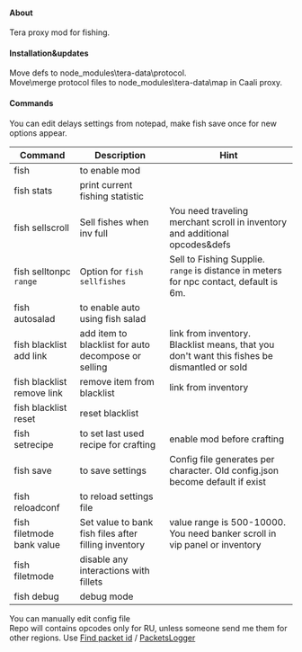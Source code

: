 #### About
Tera proxy mod for fishing.<br>
#### Installation&updates
Move defs to node_modules\tera-data\protocol.<br>
Move\merge protocol files to node_modules\tera-data\map in Caali proxy.<br>
#### Commands
You can edit delays settings from notepad, make fish save once for new options appear.

| Command  | Description | Hint
| ------------- | ------------- | ------------- |
| fish | to enable mod  |  |
| fish stats| print current fishing statistic  |  |
| fish sellscroll | Sell fishes when inv full | You need traveling merchant scroll in inventory and additional opcodes&defs |
| fish selltonpc `range` | Option for `fish sellfishes` | Sell to Fishing Supplie. `range` is distance in meters for npc contact, default is 6m.|
| fish autosalad | to enable auto using fish salad  |  |
| fish blacklist add link | add item to blacklist for auto decompose or selling | link from inventory. Blacklist means, that you don't want this fishes be dismantled or sold |
| fish blacklist remove link | remove item from blacklist |  link from inventory |
| fish blacklist reset | reset blacklist |   |
| fish setrecipe | to set last used recipe for crafting  | enable mod before crafting  |
| fish save | to save settings  | Config file generates per character. Old config.json become default if exist |
| fish reloadconf | to reload settings file |  |
| fish filetmode bank value | Set value to bank fish files after filling inventory | value range is 500-10000. You need banker scroll in vip panel or inventory |
| fish filetmode | disable any interactions with fillets  |   |
| fish debug | debug mode  |   |


You can manually edit config file<br>
Repo will contains opcodes only for RU, unless someone send me them for other regions. Use [Find packet id](https://github.com/Owyn/alex-packet-id-finder) / [PacketsLogger](https://github.com/SoliaRdi/PacketsLogger)<br>
